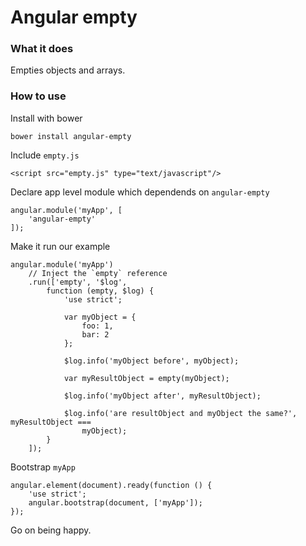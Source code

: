 # Angular empty

### What it does

Empties objects and arrays.


### How to use

Install with bower

	bower install angular-empty

Include `empty.js`

	<script src="empty.js" type="text/javascript"/>


Declare app level module which dependends on `angular-empty`

	angular.module('myApp', [
		'angular-empty'
	]);


Make it run our example

	angular.module('myApp')
		// Inject the `empty` reference
		.run(['empty', '$log',
			function (empty, $log) {
				'use strict';

				var myObject = {
					foo: 1,
					bar: 2
				};

				$log.info('myObject before', myObject);

				var myResultObject = empty(myObject);

				$log.info('myObject after', myResultObject);

				$log.info('are resultObject and myObject the same?', myResultObject ===
					myObject);
			}
		]);

Bootstrap `myApp`

	angular.element(document).ready(function () {
		'use strict';
		angular.bootstrap(document, ['myApp']);
	});


Go on being happy.
